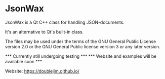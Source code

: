 # JsonWax
JsonWax is a Qt C++ class for handling JSON-documents.

It's an alternative to Qt's built-in class.

The files may be used under the terms of the GNU General Public License version 2.0 or the GNU General Public license version 3 or any later version.

*** Currently still undergoing testing ***
*** Website and examples will be available soon ***

Website: https://doublejim.github.io/
